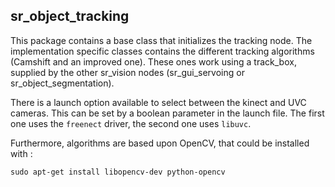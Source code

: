 ## sr_object_tracking

This package contains a base class that initializes the tracking node. The implementation specific classes contains the different tracking algorithms (Camshift and an improved one). These ones work using a track_box, supplied by the other sr_vision nodes (sr_gui_servoing or sr_object_segmentation).

There is a launch option available to select between the kinect and UVC cameras. This can be set by a boolean parameter in the launch file. The first one uses the `freenect` driver, the second one uses `libuvc`.


Furthermore, algorithms are based upon OpenCV, that could be installed with :

`sudo apt-get install libopencv-dev python-opencv`

